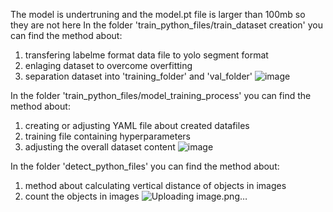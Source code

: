 The model is undertruning and the model.pt file is larger than 100mb so they are not here
In the folder 'train_python_files/train_dataset creation' you can find the method about: 
  1.  transfering labelme format data file to yolo segment format
  2.  enlaging dataset to overcome overfitting
  3.  separation dataset into 'training_folder' and 'val_folder'
![image](https://github.com/user-attachments/assets/7fde07c4-5802-4c57-ba94-09bcbbe700f8)

In the folder 'train_python_files/model_training_process' you can find the method about:
  1.  creating or adjusting YAML file about created datafiles
  2.  training file containing hyperparameters
  3.  adjusting the overall dataset content
![image](https://github.com/user-attachments/assets/916a1a1e-61fb-43c1-86ad-be98b5176c14)

In the folder 'detect_python_files' you can find the method about:
  1. method about calculating vertical distance of objects in images
  2. count the objects in images
![Uploading image.png…]()
